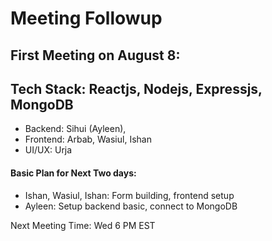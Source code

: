 # Meeting Followup

## First Meeting on August 8:

##  Tech Stack:  Reactjs, Nodejs, Expressjs, MongoDB

- Backend: Sihui (Ayleen), 
- Frontend: Arbab, Wasiul, Ishan
- UI/UX: Urja

#### Basic Plan for Next Two days:

- Ishan, Wasiul, Ishan: Form building, frontend setup
- Ayleen: Setup backend basic, connect to MongoDB

Next Meeting Time: Wed 6 PM EST